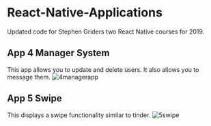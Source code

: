 # React-Native-Applications
Updated code for Stephen Griders two React Native courses for 2019.

## App 4 Manager System
This app allows you to update and delete users.  It also allows you to message them.
![4managerapp](https://user-images.githubusercontent.com/21030885/50631701-aa618f00-0f88-11e9-93b7-bf39a73add3a.jpg)

## App 5 Swipe
This displays a swipe functionality similar to tinder.
![5swipe](https://user-images.githubusercontent.com/21030885/50631818-1e9c3280-0f89-11e9-92cc-6d51b5f6a88b.jpg)

